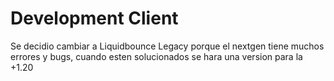 # Development Client

Se decidio cambiar a Liquidbounce Legacy porque el nextgen tiene muchos errores y bugs, cuando esten solucionados se hara una version para la +1.20
